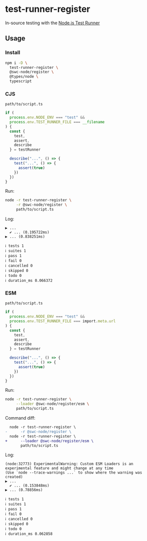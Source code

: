 # test-runner-register

In-source testing with the [Node.js Test Runner](https://nodejs.org/api/test.html)

## Usage

### Install

```bash
npm i -D \
  test-runner-register \
  @swc-node/register \
  @types/node \
  typescript
```

### CJS

`path/to/script.ts`

```ts
if (
  process.env.NODE_ENV === "test" &&
  process.env.TEST_RUNNER_FILE === __filename
) {
  const {
    test,
    assert,
    describe
  } = testRunner

  describe("...", () => {
    test("...", () => {
      assert(true)
    })
  })
}
```

Run:

```bash
node -r test-runner-register \
     -r @swc-node/register \
     path/to/script.ts
```

Log:

```log
▶ ...
  ✔ ... (0.195722ms)
▶ ... (0.838251ms)

ℹ tests 1
ℹ suites 1
ℹ pass 1
ℹ fail 0
ℹ cancelled 0
ℹ skipped 0
ℹ todo 0
ℹ duration_ms 0.066372
```

### ESM

`path/to/script.ts`

```ts
if (
  process.env.NODE_ENV === "test" &&
  process.env.TEST_RUNNER_FILE === import.meta.url
) {
  const {
    test,
    assert,
    describe
  } = testRunner

  describe("...", () => {
    test("...", () => {
      assert(true)
    })
  })
}
```

Run:

```bash
node -r test-runner-register \
     --loader @swc-node/register/esm \
     path/to/script.ts
```

Command diff:

```diff
  node -r test-runner-register \
-      -r @swc-node/register \
  node -r test-runner-register \
+      --loader @swc-node/register/esm \
       path/to/script.ts
```

Log:

```log
(node:32773) ExperimentalWarning: Custom ESM Loaders is an experimental feature and might change at any time
(Use `node --trace-warnings ...` to show where the warning was created)
▶ ...
  ✔ ... (0.153848ms)
▶ ... (0.78856ms)

ℹ tests 1
ℹ suites 1
ℹ pass 1
ℹ fail 0
ℹ cancelled 0
ℹ skipped 0
ℹ todo 0
ℹ duration_ms 0.062858
```
